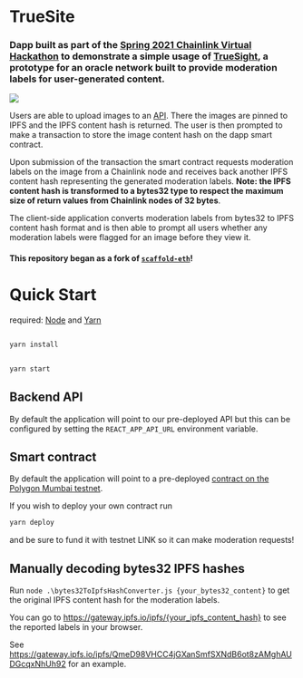 # TrueSite

### Dapp built as part of the [Spring 2021 Chainlink Virtual Hackathon](https://chainlink-2021.devpost.com/) to demonstrate a simple usage of [TrueSight](https://truesight.link/), a prototype for an oracle network built to provide moderation labels for user-generated content.

<img src="https://user-images.githubusercontent.com/6655367/113873595-dcd44500-97ac-11eb-87f6-ca17991c6fa4.png" />

Users are able to upload images to an [API](https://github.com/H0M13/true-site-api). There the images are pinned to IPFS and the IPFS content hash is returned. The user is then prompted to make a transaction to store the image content hash on the dapp smart contract.

Upon submission of the transaction the smart contract requests moderation labels on the image from a Chainlink node and receives back another IPFS content hash representing the generated moderation labels. <b>Note: the IPFS content hash is transformed to a bytes32 type to respect the maximum size of return values from Chainlink nodes of 32 bytes</b>.

The client-side application converts moderation labels from bytes32 to IPFS content hash format and is then able to prompt all users whether any moderation labels were flagged for an image before they view it.

#### This repository began as a fork of [`scaffold-eth`](https://github.com/austintgriffith/scaffold-eth)!

# Quick Start

required: [Node](https://nodejs.org/dist/latest-v12.x/) and [Yarn](https://classic.yarnpkg.com/en/docs/install/)

```bash

yarn install

```

```bash

yarn start

```

## Backend API

By default the application will point to our pre-deployed API but this can be configured by setting the `REACT_APP_API_URL` environment variable.

## Smart contract

By default the application will point to a pre-deployed [contract on the Polygon Mumbai testnet](https://explorer-mumbai.maticvigil.com/address/0x1934cb5F7e57126756ba6eC17815e7866233f7bC/transactions).

If you wish to deploy your own contract run

```bash
yarn deploy
```

and be sure to fund it with testnet LINK so it can make moderation requests!

## Manually decoding bytes32 IPFS hashes

Run `node .\bytes32ToIpfsHashConverter.js {your_bytes32_content}` to get the original IPFS content hash for the moderation labels.

You can go to https://gateway.ipfs.io/ipfs/{your_ipfs_content_hash} to see the reported labels in your browser.

See https://gateway.ipfs.io/ipfs/QmeD98VHCC4jGXanSmfSXNdB6ot8zAMghAUDGcqxNhUh92 for an example.